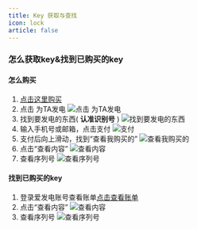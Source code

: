 ```yaml
---
title: Key 获取与查找
icon: lock
article: false
---
```

### 怎么获取key&找到已购买的key
#### 怎么购买
1. [点击这里购买](https://afdian.net/item/66544a4a1f0211ed835052540025c377)
2. 点击 为TA发电
![点击 为TA发电](https://foruda.gitee.com/images/1664632117224809873/7c47c717_10456722.jpeg "IMG_20221001_214442.jpg")
3. 找到要发电的东西( **认准识别号** )
![找到要发电的东西](https://foruda.gitee.com/images/1664632221047860681/ebe46486_10456722.jpeg "IMG_20221001_214508.jpg")
4. 输入手机号或邮箱，点击支付
![支付](https://foruda.gitee.com/images/1664632296639417847/bc4d8387_10456722.jpeg "IMG_20221001_214527.jpg")
5. 支付后向上滑动，找到“查看我购买的”
![查看我购买的](https://foruda.gitee.com/images/1664632394716408691/1b897529_10456722.jpeg "IMG_20221001_214551.jpg")
6. 点击“查看内容”
![查看内容](https://foruda.gitee.com/images/1664632443345021684/372656d3_10456722.jpeg "IMG_20221001_214604.jpg")
7. 查看序列号
![查看序列号](https://foruda.gitee.com/images/1664632491582934824/af4ad37a_10456722.jpeg "IMG_20221001_214631.jpg")

#### 找到已购买的key
1. 登录爱发电账号查看账单[点击查看账单](https://afdian.net/dashboard/order)
2. 点击“查看内容”
![查看内容](https://foruda.gitee.com/images/1664632443345021684/372656d3_10456722.jpeg "IMG_20221001_214604.jpg")
3. 查看序列号
![查看序列号](https://foruda.gitee.com/images/1664632491582934824/af4ad37a_10456722.jpeg "IMG_20221001_214631.jpg")

<Share colorful />
